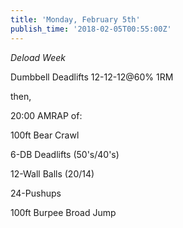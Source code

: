 ```yaml
---
title: 'Monday, February 5th'
publish_time: '2018-02-05T00:55:00Z'
---
```


*Deload Week*

Dumbbell Deadlifts 12-12-12\@60% 1RM

then,

20:00 AMRAP of:

100ft Bear Crawl

6-DB Deadlifts (50's/40's)

12-Wall Balls (20/14)

24-Pushups

100ft Burpee Broad Jump
